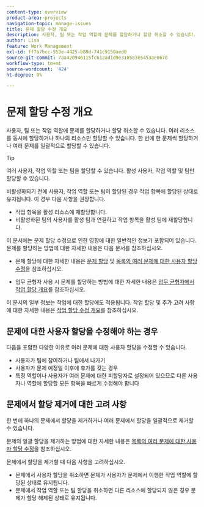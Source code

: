 ```yaml
---
content-type: overview
product-area: projects
navigation-topic: manage-issues
title: 문제 할당 수정 개요
description: 사용자, 팀 또는 작업 역할에 문제를 할당하거나 할당 취소할 수 있습니다. 여러 리소스를 동시에 할당하거나 하나의 리소스만 할당할 수 있습니다. 한 번에 한 문제씩 할당하거나 여러 문제를 일괄적으로 할당할 수 있습니다.
author: Lisa
feature: Work Management
exl-id: ff7a7bcc-553e-4425-b80d-741c9150aed0
source-git-commit: 7aa420946115fc612ad1d9e310583e5453ae0678
workflow-type: tm+mt
source-wordcount: '424'
ht-degree: 0%

---
```


# 문제 할당 수정 개요

사용자, 팀 또는 작업 역할에 문제를 할당하거나 할당 취소할 수 있습니다. 여러 리소스를 동시에 할당하거나 하나의 리소스만 할당할 수 있습니다. 한 번에 한 문제씩 할당하거나 여러 문제를 일괄적으로 할당할 수 있습니다.

>[!TIP]
>
>여러 사용자, 작업 역할 또는 팀을 할당할 수 있습니다. 활성 사용자, 작업 역할 및 팀만 할당할 수 있습니다.
>
>비활성화되기 전에 사용자, 작업 역할 또는 팀이 할당된 경우 작업 항목에 할당된 상태로 유지됩니다. 이 경우 다음 사항을 권장합니다.
>
>* 작업 항목을 활성 리소스에 재할당합니다.
>* 비활성화된 팀의 사용자를 활성 팀과 연결하고 작업 항목을 활성 팀에 재할당합니다.

이 문서에는 문제 할당 수정으로 인한 영향에 대한 일반적인 정보가 포함되어 있습니다. 문제를 할당하는 방법에 대한 자세한 내용은 다음 문서를 참조하십시오.

* 문제 할당에 대한 자세한 내용은 [문제 할당](../../../manage-work/issues/manage-issues/assign-issues.md) 및 [목록의 여러 문제에 대한 사용자 할당 수정](../../../manage-work/issues/manage-issues/edit-assignments-for-multiple-issues.md)을 참조하십시오.

* 업무 균형자 사용 시 문제를 할당하는 방법에 대한 자세한 내용은 [업무 균형자에서 작업 할당 개요](../../../resource-mgmt/workload-balancer/assign-work-in-workload-balancer.md)를 참조하십시오.

이 문서의 일부 정보는 작업에 대한 할당에도 적용됩니다. 작업 할당 및 추가 고려 사항에 대한 자세한 내용은 [작업 할당 수정 개요](../../../manage-work/tasks/assign-tasks/modify-task-assignments-overview.md)를 참조하십시오.

## 문제에 대한 사용자 할당을 수정해야 하는 경우

다음을 포함한 다양한 이유로 여러 문제에 대한 사용자 할당을 수정할 수 있습니다.

* 사용자가 팀에 참여하거나 팀에서 나가기
* 사용자가 문제 예정일 이후에 휴가를 갖는 경우
* 특정 역할이나 사용자가 여러 문제에 대한 피할당자로 설정되어 있으므로 다른 사용자나 역할에 할당할 모든 항목을 빠르게 수정해야 합니다

## 문제에서 할당 제거에 대한 고려 사항

한 번에 하나의 문제에서 할당을 제거하거나 여러 문제에서 할당을 일괄적으로 제거할 수 있습니다.

문제의 일괄 할당을 제거하는 방법에 대한 자세한 내용은 [목록의 여러 문제에 대한 사용자 할당 수정](../../../manage-work/issues/manage-issues/edit-assignments-for-multiple-issues.md)을 참조하십시오.

문제에서 할당을 제거할 때 다음 사항을 고려하십시오.

* 문제에서 사용자 할당을 취소하면 문제가 사용자가 문제에서 이행한 작업 역할에 할당된 상태로 유지됩니다.
* 문제에서 작업 역할 또는 팀 할당을 취소하면 다른 리소스에 할당되지 않은 경우 문제가 할당 해제된 상태로 유지됩니다.

